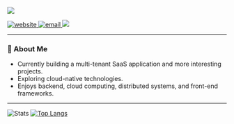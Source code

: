 <p align ="left">
  <img src="https://readme-typing-svg.herokuapp.com?&font=IBM+Plex+Sans&color=8cfa9e&size=20&lines=Hi,+I’m+Weixi+(Chrisio)+Guan+🫡;Full-stack+Software+Engineer;Love+building+%26+learning+new+things!" />
</p>

<p align="left">
  <a href="https://www.chrisiogwaan.com" target="_blank">
    <img src="https://img.shields.io/badge/Website-8cfa9e?style=for-the-badge&logo=Microsoft-edge&logoColor=white" alt="website"/>
  </a>
  <a href="mailto:chris322322@gmail.com" target="_blank">
    <img src="https://img.shields.io/badge/Email-D14836?style=for-the-badge&logo=gmail&logoColor=white" alt="email"/>
  </a>
  <a href="https://www.linkedin.com/in/weixi-guan" target="_blank">
    <img src="https://img.shields.io/badge/LinkedIn-0077B5?style=for-the-badge&logo=linkedin&logoColor=white">
  </a>
</p>

---

### 📌 About Me
- Currently building a multi-tenant SaaS application and more interesting projects.
- Exploring cloud-native technologies.
- Enjoys backend, cloud computing, distributed systems, and front-end frameworks.

---

![Stats](https://github-readme-stats.vercel.app/api?username=ChrisioGwaan&rank_icon=github&show_icons=true&count_private=true&icon_color=ff91b5&title_color=8cfa9e&locale=en&border_radius=22&show=prs_merged_percentage,prs_merged&theme=transparent,contribs&card_width=350&line_height=22&include_all_commits=true&custom_title=Chrisio's+GitHub+Stats)
[![Top Langs](https://github-readme-stats.vercel.app/api/top-langs/?username=ChrisioGwaan&layout=compact&border_radius=22&size_weight=0.5&count_weight=0.5&title_color=8cfa9e&card_width=400&count_private=true&langs_count=10)](https://github.com/anuraghazra/github-readme-stats)

<!-- [//]: # '<p align="left">'
[//]: # '<img src="https://shields.io/badge/-operating systems-black?style=for-the-badge" alt="Systems"> <img src="https://img.shields.io/badge/Windows-0078D6?style=for-the-badge&logo=windows&logoColor=white" alt="Windows"/><img src="https://img.shields.io/badge/Android-3DDC84?style=for-the-badge&logo=android&logoColor=white" alt="Android"><img src="https://img.shields.io/badge/Ubuntu-E95420?style=for-the-badge&logo=ubuntu&logoColor=white" alt="Ubuntu"><img src="https://img.shields.io/badge/Linux-FCC624?style=for-the-badge&logo=linux&logoColor=black" alt="Linux">'
[//]: # "</p>"
[//]: # '<p align="left">'
[//]: # '<img src="https://img.shields.io/badge/-framework-8cfa9e?style=for-the-badge&color=8cfa9e" alt="Framework"> <a href="https://spring.io/"><img src="https://img.shields.io/badge/Spring-6DB33F?style=for-the-badge&logo=spring&logoColor=white" alt="Spring"></a><a href="https://flask.palletsprojects.com/en/3.0.x/"><img src="https://img.shields.io/badge/Flask-000000?style=for-the-badge&logo=flask&logoColor=white" alt="Flask"></a><a href="https://javalin.io/"><img src="https://img.shields.io/badge/Javalin-passing?style=for-the-badge&color=red" alt="Javalin"></a><a href="https://flutter.dev/"><img src="https://img.shields.io/badge/Flutter-02569B?style=for-the-badge&logo=flutter&logoColor=white" alt="Flutter"></a><a href="https://vuejs.org/"><img src="https://img.shields.io/badge/Vue.js-35495E?style=for-the-badge&logo=vue.js&logoColor=4FC08D" alt="Vue JS"></a><a href="https://nextjs.org/"><img src="https://img.shields.io/badge/Next.js-000?logo=nextdotjs&logoColor=fff&style=for-the-badge" alt="Next JS"></a>'
[//]: # "</p>"
[//]: #
[//]: # '<p align="left">'
[//]: # '<img src="https://img.shields.io/badge/-languages-ff91b5?style=for-the-badge&color=ff91b5" alt="Languages"> <a href="https://www.java.com/en/"><img src="https://img.shields.io/badge/java-%23ED8B00.svg?style=for-the-badge&logo=openjdk&logoColor=white" alt="Java"></a><a href="https://cplusplus.com/"><img src="https://img.shields.io/badge/c++-%2300599C.svg?style=for-the-badge&logo=c%2B%2B&logoColor=white" alt="C++"></a><a href="https://www.python.org/"><img src="https://img.shields.io/badge/python-3670A0?style=for-the-badge&logo=python&logoColor=ffdd54" alt="Python"></a><a href="https://www.javascript.com/"><img src="https://img.shields.io/badge/javascript-%23323330.svg?style=for-the-badge&logo=javascript&logoColor=%23F7DF1E" alt="JS"></a><a href="https://go.dev/"><img src="https://img.shields.io/badge/go-%2300ADD8.svg?style=for-the-badge&logo=go&logoColor=white" alt="Go"></a>'
[//]: # "</p>"
[//]: #
[//]: # '<!-- <p align="left">'
[//]: # '<img src="https://shields.io/badge/-tools-orange?style=for-the-badge" alt="Tools"> <a href="https://www.jetbrains.com/idea/"><img src="https://img.shields.io/badge/IntelliJIDEA-000000.svg?style=for-the-badge&logo=intellij-idea&logoColor=white" alt="IntelliJ IDEA"></a><a href="https://code.visualstudio.com/"><img src="https://img.shields.io/badge/Visual%20Studio%20Code-0078d7.svg?style=for-the-badge&logo=visual-studio-code&logoColor=white" alt="Visual Studio Code"></a><a href="https://developer.android.com/studio"><img src="https://img.shields.io/badge/Android%20Studio-3DDC84.svg?style=for-the-badge&logo=android-studio&logoColor=white" alt="Android Studio"><a href="https://github.com/microsoft/terminal"><img src="https://img.shields.io/badge/Windows%20Terminal-%234D4D4D.svg?style=for-the-badge&logo=windows-terminal&logoColor=white" alt="Windows Terminal"><img src="https://img.shields.io/badge/PowerShell-%235391FE.svg?style=for-the-badge&logo=powershell&logoColor=white" alt="Powershell"><img src="https://img.shields.io/badge/WSL-0a97f5?style=for-the-badge&logo=linux&logoColor=white" alt="WSL"></a><a href="https://www.sublimetext.com/"><img src="https://img.shields.io/badge/sublime_text-%23575757.svg?style=for-the-badge&logo=sublime-text&logoColor=important" alt="Sublime Text"></a><a href="https://www.jetbrains.com/webstorm/"><img src="https://img.shields.io/badge/webstorm-143?style=for-the-badge&logo=webstorm&logoColor=white&color=black"></a><a href="https://www.postman.com/"><img src="https://img.shields.io/badge/Postman-FF6C37?style=for-the-badge&logo=postman&logoColor=white"></a> '
[//]: # "</p> -->

<!-- ## GitHub Stats

![Stats](https://github-readme-stats.vercel.app/api?username=ChrisioGwaan&rank_icon=github&show_icons=true&count_private=true&icon_color=8cfa9e&title_color=8cfa9e&locale=en&border_radius=22&show=prs_merged_percentage,prs_merged&theme=transparent,contribs&card_width=350&line_height=30&include_all_commits=true&custom_title=Chrisio's+GitHub+Stats)
[![Top Langs](https://github-readme-stats.vercel.app/api/top-langs/?username=ChrisioGwaan&layout=compact&border_radius=22&size_weight=0.5&count_weight=0.5&title_color=8cfa9e&card_width=400&count_private=true&langs_count=10)](https://github.com/anuraghazra/github-readme-stats)

## GitHub Streak

[![GitHub Streak](https://github-readme-streak-stats.herokuapp.com?user=ChrisioGwaan&theme=transparent&border_radius=22&fire=8cfa9e&ring=8cfa9e&currStreakLabel=8cfa9e)](https://git.io/streak-stats) -->
